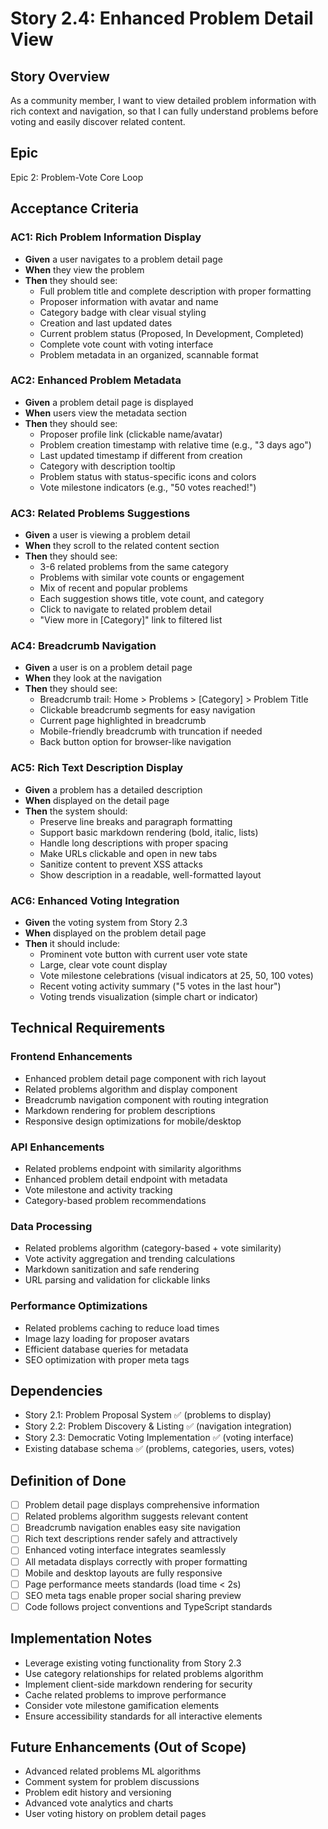 # Story 2.4: Enhanced Problem Detail View

## Story Overview
As a community member, I want to view detailed problem information with rich context and navigation, so that I can fully understand problems before voting and easily discover related content.

## Epic
Epic 2: Problem-Vote Core Loop

## Acceptance Criteria

### AC1: Rich Problem Information Display
- **Given** a user navigates to a problem detail page
- **When** they view the problem
- **Then** they should see:
  - Full problem title and complete description with proper formatting
  - Proposer information with avatar and name
  - Category badge with clear visual styling
  - Creation and last updated dates
  - Current problem status (Proposed, In Development, Completed)
  - Complete vote count with voting interface
  - Problem metadata in an organized, scannable format

### AC2: Enhanced Problem Metadata
- **Given** a problem detail page is displayed
- **When** users view the metadata section
- **Then** they should see:
  - Proposer profile link (clickable name/avatar)
  - Problem creation timestamp with relative time (e.g., "3 days ago")
  - Last updated timestamp if different from creation
  - Category with description tooltip
  - Problem status with status-specific icons and colors
  - Vote milestone indicators (e.g., "50 votes reached!")

### AC3: Related Problems Suggestions
- **Given** a user is viewing a problem detail
- **When** they scroll to the related content section
- **Then** they should see:
  - 3-6 related problems from the same category
  - Problems with similar vote counts or engagement
  - Mix of recent and popular problems
  - Each suggestion shows title, vote count, and category
  - Click to navigate to related problem detail
  - "View more in [Category]" link to filtered list

### AC4: Breadcrumb Navigation
- **Given** a user is on a problem detail page
- **When** they look at the navigation
- **Then** they should see:
  - Breadcrumb trail: Home > Problems > [Category] > Problem Title
  - Clickable breadcrumb segments for easy navigation
  - Current page highlighted in breadcrumb
  - Mobile-friendly breadcrumb with truncation if needed
  - Back button option for browser-like navigation

### AC5: Rich Text Description Display
- **Given** a problem has a detailed description
- **When** displayed on the detail page
- **Then** the system should:
  - Preserve line breaks and paragraph formatting
  - Support basic markdown rendering (bold, italic, lists)
  - Handle long descriptions with proper spacing
  - Make URLs clickable and open in new tabs
  - Sanitize content to prevent XSS attacks
  - Show description in a readable, well-formatted layout

### AC6: Enhanced Voting Integration
- **Given** the voting system from Story 2.3
- **When** displayed on the problem detail page
- **Then** it should include:
  - Prominent vote button with current user vote state
  - Large, clear vote count display
  - Vote milestone celebrations (visual indicators at 25, 50, 100 votes)
  - Recent voting activity summary ("5 votes in the last hour")
  - Voting trends visualization (simple chart or indicator)

## Technical Requirements

### Frontend Enhancements
- Enhanced problem detail page component with rich layout
- Related problems algorithm and display component
- Breadcrumb navigation component with routing integration
- Markdown rendering for problem descriptions
- Responsive design optimizations for mobile/desktop

### API Enhancements
- Related problems endpoint with similarity algorithms
- Enhanced problem detail endpoint with metadata
- Vote milestone and activity tracking
- Category-based problem recommendations

### Data Processing
- Related problems algorithm (category-based + vote similarity)
- Vote activity aggregation and trending calculations
- Markdown sanitization and safe rendering
- URL parsing and validation for clickable links

### Performance Optimizations
- Related problems caching to reduce load times
- Image lazy loading for proposer avatars
- Efficient database queries for metadata
- SEO optimization with proper meta tags

## Dependencies
- Story 2.1: Problem Proposal System ✅ (problems to display)
- Story 2.2: Problem Discovery & Listing ✅ (navigation integration)
- Story 2.3: Democratic Voting Implementation ✅ (voting interface)
- Existing database schema ✅ (problems, categories, users, votes)

## Definition of Done
- [ ] Problem detail page displays comprehensive information
- [ ] Related problems algorithm suggests relevant content
- [ ] Breadcrumb navigation enables easy site navigation
- [ ] Rich text descriptions render safely and attractively
- [ ] Enhanced voting interface integrates seamlessly
- [ ] All metadata displays correctly with proper formatting
- [ ] Mobile and desktop layouts are fully responsive
- [ ] Page performance meets standards (load time < 2s)
- [ ] SEO meta tags enable proper social sharing preview
- [ ] Code follows project conventions and TypeScript standards

## Implementation Notes
- Leverage existing voting functionality from Story 2.3
- Use category relationships for related problems algorithm
- Implement client-side markdown rendering for security
- Cache related problems to improve performance
- Consider vote milestone gamification elements
- Ensure accessibility standards for all interactive elements

## Future Enhancements (Out of Scope)
- Advanced related problems ML algorithms
- Comment system for problem discussions
- Problem edit history and versioning
- Advanced vote analytics and charts
- User voting history on problem detail pages